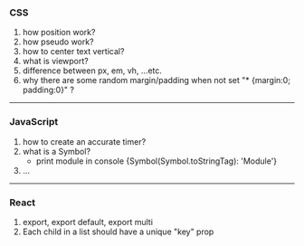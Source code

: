 ### CSS
1. how position work?
2. how pseudo work?
3. how to center text vertical?
4. what is viewport?
5. difference between px, em, vh, ...etc.
6. why there are some random margin/padding when not set "* {margin:0; padding:0}" ?
---

### JavaScript

1. how to create an accurate timer?
2. what is a Symbol? 
   - print module in console {Symbol(Symbol.toStringTag): 'Module'}
3. ...

---

### React 
1. export, export default, export multi
2. Each child in a list should have a unique "key" prop